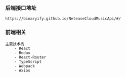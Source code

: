 ### 后端接口地址
    https://binaryify.github.io/NeteaseCloudMusicApi/#/

### 前端相关
    主要技术栈
        - React
        - Redux
        - React-Router
        - TypeScript
        - Webpack
        - Axios